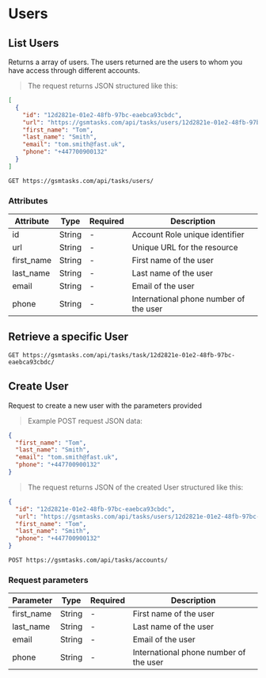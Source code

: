 # Users

## List Users

Returns a array of users. The users returned are the users to whom you have access through different accounts.

> The request returns JSON structured like this:

```json
[
  {
    "id": "12d2821e-01e2-48fb-97bc-eaebca93cbdc",
    "url": "https://gsmtasks.com/api/tasks/users/12d2821e-01e2-48fb-97bc-eaebca93cbdc/",
    "first_name": "Tom",
    "last_name": "Smith",
    "email": "tom.smith@fast.uk",
    "phone": "+447700900132"
  }
]
```

`GET https://gsmtasks.com/api/tasks/users/`

### Attributes

Attribute     | Type    | Required | Description
------------  | ------- | -------  | -----------
id            | String  | -        | Account Role unique identifier
url           | String  | -        | Unique URL for the resource
first_name    | String  | -        | First name of the user
last_name     | String  | -        | Last name of the user
email         | String  | -        | Email of the user
phone         | String  | -        | International phone number of the user

## Retrieve a specific User

`GET https://gsmtasks.com/api/tasks/task/12d2821e-01e2-48fb-97bc-eaebca93cbdc/`


## Create User

Request to create a new user with the parameters provided

> Example POST request JSON data:

```json
{
  "first_name": "Tom",
  "last_name": "Smith",
  "email": "tom.smith@fast.uk",
  "phone": "+447700900132"
}
```

> The request returns JSON of the created User structured like this:

```json
{
  "id": "12d2821e-01e2-48fb-97bc-eaebca93cbdc",
  "url": "https://gsmtasks.com/api/tasks/users/12d2821e-01e2-48fb-97bc-eaebca93cbdc/",
  "first_name": "Tom",
  "last_name": "Smith",
  "phone": "+447700900132"
}
```

`POST https://gsmtasks.com/api/tasks/accounts/`

### Request parameters

Parameter        | Type    | Required | Description
---------------- | ------- | -------  | -----------
first_name       | String  | -        | First name of the user
last_name        | String  | -        | Last name of the user
email            | String  | -        | Email of the user
phone            | String  | -        | International phone number of the user
